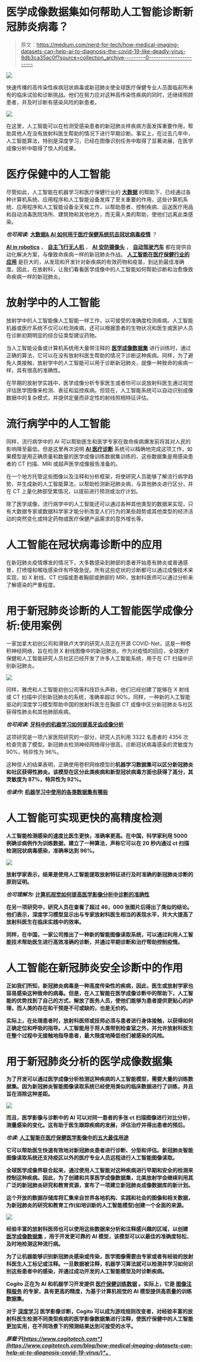 # 医学成像数据集如何帮助人工智能诊断新冠肺炎病毒？

> 原文：<https://medium.com/nerd-for-tech/how-medical-imaging-datasets-can-help-ai-to-diagnosis-the-covid-19-like-deadly-virus-9db3ca35ac0f?source=collection_archive---------0----------------------->

![](img/70883ca2b6d82ba269fa829baaaf9069.png)

快速传播的高传染性疾病冠状病毒或新冠肺炎使全球医疗保健专业人员面临前所未有的临床试验和诊断挑战。他们在努力应对这种高传染性疾病的同时，还继续照顾患者，并及时诊断有感染风险的新患者。

![](img/2fdbdde13a95176b6cc6405267c0798d.png)

在这里，人工智能可以在检测受感染患者的新冠肺炎样疾病方面发挥重要作用，帮助其他人在没有放射科医生帮助的情况下进行早期诊断。事实上，在过去几年中，人工智能算法，特别是深度学习，已经在图像识别任务中取得了显著进展，在医学成像分析中取得了惊人的成果。

# 医疗保健中的人工智能

尽管如此，人工智能在机器学习和医疗保健行业的 [**大数据**](https://www.cogitotech.com/blog/top-benefits-of-big-data-analytics-in-healthcare-industry/) 的帮助下，已经通过各种计算机系统、应用程序和人工智能设备发挥了至关重要的作用，这些计算机系统、应用程序和人工智能设备全天候工作，以帮助患者、控制疾病、运送医疗用品和自动消毒医院场所、建筑物和其他地方，而无需人类的帮助，使他们远离此类感染。

***也可阅读:*** [**大数据& AI 如何用于医疗保健系统抗击冠状病毒疫情**](https://www.anolytics.ai/blog/how-big-data-ai-used-in-healthcare-system-to-combat-coronavirus-outbreak/) ？

[**AI in robotics**](https://www.cogitotech.com/use-cases/robotics/) ， [**自主飞行无人机**](https://www.cogitotech.com/use-cases/autonomous-flying/) ， [**AI 安防摄像头**](https://www.cogitotech.com/use-cases/security-surveillance/) ， [**自动驾驶汽车**](https://www.anolytics.ai/solutions/self-driving/) 都在提供自动化解决方案，与像致命疾病一样的新冠肺炎作战。 [**人工智能在医疗保健行业的应用**](https://www.cogitotech.com/blog/top-four-applications-of-artificial-intelligence-in-healthcare/) 是巨大的，从发现和开发针对新疾病的有效药物和疫苗，到达到最佳准确度。因此，在放射科，让我们看看医学成像中的人工智能如何帮助诊断和治愈像致命疾病一样的新冠肺炎。

# 放射学中的人工智能

放射学中的人工智能像人工智能一样工作，以可接受的准确度检测疾病。人工智能机器或医疗系统不仅可以检测疾病，还可以根据患者的生物状况和医生或医护人员在诊断初期明显的综合征类型建议药物。

当人工智能设备或计算机系统用大量带注释的 [**医学成像数据集**](https://www.cogitotech.com/use-cases/medical/) 进行训练时，通过正确的算法，它可以在没有放射科医生帮助的情况下诊断这种疾病。同样，为了避免人类接触，放射学中的人工智能可以用于诊断新冠肺炎，就像一种致命的疾病一样，具有很高的准确性。

在早期的放射学实践中，医学成像分析专家医生或者你可以说放射科医生通过视觉评估医学图像来检测、表征和监控疾病。但现在，人工智能系统可以自动识别成像数据中的复杂模式，并提供定量而非定性的射线照相特征评估。

# 流行病学中的人工智能

同样，流行病学中的 AI 可以帮助医生和医学专家在致命疾病爆发前将其对人民的影响降至最低。但是这里再次说明 [**AI 医疗诊断**](https://www.cogitotech.com/use-cases/diagnostics/) 系统可以精确地完成这项工作，如果模型是用正确质量和数量的医学成像训练数据集训练的，这些数据集是用感染患者的 CT 扫描、MRI 或超声医学成像报告准备的。

在一个地方托管这些图像以及注释和分析框架，将使研究人员能够了解流行病学趋势，并生成新的人工智能算法，以帮助检测新冠肺炎病，与其他肺炎进行区分，并在 CT 上量化肺部受累情况，以提前进行预测或治疗计划。

除了医学成像，流行病学中的人工智能还可以通过各种其他类型的数据来实现，只有大数据专家或数据科学家才能分析改变人们行为的某些趋势或其他类型的经济活动的突然变化或特定药物或医疗保健产品需求的意外增长等。

# 人工智能在冠状病毒诊断中的应用

在新冠肺炎疫情爆发的情况下，大多数感染到肺部的患者开始患有肺炎或普通感冒，打喷嚏和喉咙感染伴有呼吸急促。所有这些症状的诊断都可以通过成像技术来实现，如 X 射线、CT 扫描或患者胸部或肺部的 MRI，放射科医师可以通过分析来了解感染的严重程度。

# 用于新冠肺炎诊断的人工智能医学成像分析:使用案例

一家加拿大初创公司和滑铁卢大学的研究人员正在开源 COVID-Net，这是一种卷积神经网络，旨在检测 X 射线图像中的新冠肺炎。作为对疫情的回应，全球医疗保健和人工智能研究人员社区已经开发了许多人工智能系统，用于在 CT 扫描中识别新冠肺炎。

![](img/75ebd39fd5a0600a1881518e611324a5.png)

同样，雅虎和人工智能初创公司等科技巨头声称，他们已经创建了能够在 X 射线或 CT 扫描中识别新冠肺炎的系统，准确率超过 90%。同样，一种新的人工智能驱动的深度学习模型帮助中国的放射科医生在胸部 CT 成像中区分新冠肺炎与社区获得性肺炎和其他肺部疾病。

***也可阅读:*** [**牙科中的机器学习如何提高牙齿成像分析**](https://www.cogitotech.com/blog/how-machine-learning-in-dentistry-can-improve-the-dental-imaging-analysis/)

这项研究是一项六家医院研究的一部分，研究人员利用 3322 名患者的 4356 次检查完善了模型。新冠肺炎检测神经网络得分很高，诊断冠状病毒感染的灵敏度为 90%，特异性为 96%。

这种惊人的结果表明，正确使用卷积网络模型的[](https://www.cogitotech.com/services/machine-learning/)**机器学习数据集可以区分新冠肺炎和社区获得性肺炎。该模型在区分此类疾病和新型冠状病毒方面也获得了高分，其灵敏度为 87%，特异性为 92%。**

*****也读作:*** [**机器学习中使用的各类数据集有哪些**](https://www.cogitotech.com/blog/what-are-the-various-types-of-data-sets-used-in-machine-learning/)**

# **人工智能可实现更快的高精度检测**

**人工智能检测感染的速度比医生更快，准确率更高。在中国，科学家利用 5000 例确诊病例作为训练数据，建立了一种算法，声称它可以在 20 秒内通过 ct 扫描检测冠状病毒感染，准确率达到 96%。**

**![](img/d66f20dd6c0697e468e23755a6f0ac51.png)**

**放射学家表示，结果是使用人工智能提取放射特征进行及时准确的新冠肺炎诊断的原则证明。**

*****也可理解为:*** [**计算机视觉如何提高医学影像分析中诊断的准确性**](https://www.cogitotech.com/blog/how-computer-vision-can-improve-accuracy-of-diagnosis-in-medical-imaging-analysis/)**

**在另一项研究中，研究人员在查看了超过 46，000 张图片后得出了类似的结论。他们表示，深度学习模型显示出与专家放射科医生相当的表现水平，并大大提高了放射科医生在临床实践中的效率。**

**同样，在中国，一家公司推出了一种新的智能图像读取系统，可以通过利用人工智能技术帮助医生进行高效准确的诊断，并通过早期诊断和治疗帮助控制疫情。**

# **人工智能在新冠肺炎安全诊断中的作用**

**正如我们所知，新冠肺炎病毒是一种高度传染性的疾病，因此，医生或放射学家也容易感染这种致命的病毒。但是，在人工智能在医学成像诊断中的帮助下，人工智能的优势找到了自己的方式，解放了医务人员，使他们能够为患者提供更贴心的护理，而人类的存在和干预是不可或缺的，也是无价的。**

**实际上，在处理患者时，放射科医师或技师必须与患者进行身体接触，以获得如何正确定位和呼吸的指导。人工智能用于将人类带到检查室之外，并允许放射科医生在整个过程中无接触地指导患者，最大限度地降低他们被感染的风险。**

# **用于新冠肺炎分析的医学成像数据集**

**为了开发可以通过医学成像分析检测这种疾病的人工智能模型，需要大量的训练数据集。因为新冠肺炎智能图像读取系统已经使用类似的临床数据进行了训练，并且旨在消除这种差距。**

**![](img/99ab922ef2345c28ec80119e0b8a4bd5.png)**

**而且，**医学影像与诊断**中的 AI 可以对同一患者的多张 ct 扫描图像进行对比分析，测量感染的变化。这有助于医生跟踪疾病的发展，评估治疗并得出患者的预后。**

*****也读:*** [**人工智能在医疗保健医学影像中的五大最佳用途**](https://www.cogitotech.com/blog/top-five-best-usages-of-artificial-intelligence-in-healthcare-medical-imaging/)**

**它可以帮助医生快速有效地对新冠肺炎患者进行诊断、分型和评估。新冠肺炎智能图像读取系统还支持疫区以外的医疗专业人员远程进行人工智能图像读取。**

**全球医学成像界联合起来，通过使用人工智能对这种疾病进行早期和安全的检测来控制这种疾病。因此，为了创建和共享医学成像数据集，北美放射学会继续利用其广泛的新冠肺炎研究和教育资源，宣布了一项建立新冠肺炎成像数据库的新计划。**

**这个开放的数据存储库将汇集来自世界各地机构、实践和社会的图像和相关数据，为新冠肺炎的研究和教育工作(如培训新的人工智能模型)创建一个全面的来源。**

**![](img/80e1b175cae9ebf470dd45c252282d10.png)**

**经验丰富的放射科医师也可以使用这些数据来分析和注释感兴趣的区域，以创建 [**医学成像数据集**](https://www.anolytics.ai/solutions/healthcare/) ，用于开发更可靠的 AI 模型，该模型可以以最佳的准确度轻松、及时地检测这种流行病。**

**为了让机器能够识别新冠肺炎感染或传染，医学图像需要由专家或者有经验的放射科医生人工标记或注释。一旦数据被注释，机器学习算法就可以检测并学习如何识别这些患者中的感染，并通过成功开发的人工智能模型及时诊断疾病。**

**Cogito 正在为 AI 和机器学习开发提供 [**医疗保健训练数据**](https://www.cogitotech.com/services/healthcare-training-data/) 。实际上，它是 [**图像注释服务**](https://www.cogitotech.com/services/image-annotation/) 的专家，具有更高的精度，为基于计算机视觉的 AI 模型提供高质量的训练数据集。**

**对于 [**深度学习**](https://www.cogitotech.com/blog/what-is-deep-learning-and-how-it-helps-to-healthcare-sector/) 医学影像诊断，Cogito 可以成为游戏规则改变者，对经验丰富的放射科医生检测不同类型疾病的医学影像数据集进行注释，使医疗保健中的人工智能更加实用，在不同场景下的预测结果达到可接受的水平。**

***原载于*[*https://www.cogitotech.com*](https://www.cogitotech.com/blog/how-medical-imaging-datasets-can-help-ai-to-diagnosis-covid-19-virus/)*。***